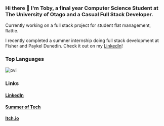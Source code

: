 ### Hi there 👋 I'm Toby, a final year Computer Science Student at The University of Otago and a Casual Full Stack Developer.

Currently working on a full stack project for student flat management, flattie.

I recently completed a summer internship doing full stack development at Fisher and Paykel Dunedin. Check it out on my [LinkedIn](https://www.linkedin.com/in/toby-munyard-00b21627a/)!

### Top Languages
<img src="https://github-readme-stats.vercel.app/api/top-langs?username=TobyMunyard&show_icons=true&locale=en&layout=compact&theme=chartreuse-dark" alt="ovi" />

### Links
#### [LinkedIn](https://www.linkedin.com/in/toby-munyard-00b21627a/)
#### [Summer of Tech](https://app.summeroftech.co.nz/candidates/9cbce66afac5a7f4afc6b1e34c45c40c)
#### [Itch.io](https://tobymunyard.itch.io)
